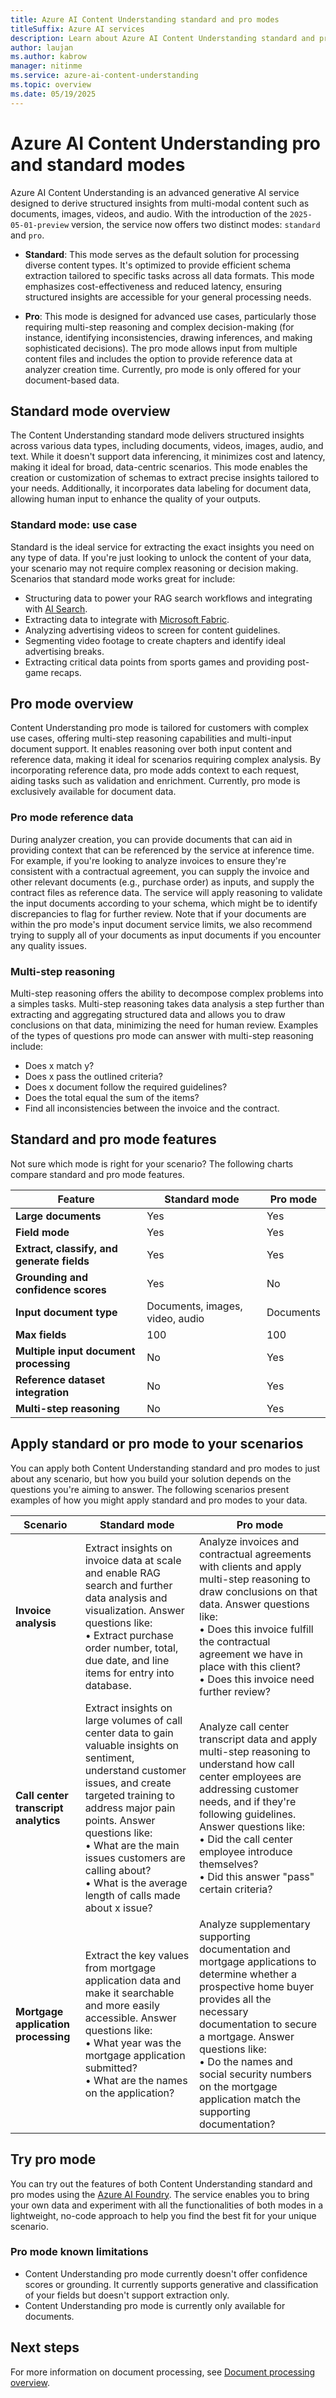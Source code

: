 ```yaml
---
title: Azure AI Content Understanding standard and pro modes
titleSuffix: Azure AI services
description: Learn about Azure AI Content Understanding standard and pro modes.
author: laujan
ms.author: kabrow
manager: nitinme
ms.service: azure-ai-content-understanding
ms.topic: overview
ms.date: 05/19/2025
---
```


# Azure AI Content Understanding pro and standard modes

Azure AI Content Understanding is an advanced generative AI service designed to derive structured insights from multi-modal content such as documents, images, videos, and audio. With the introduction of the `2025-05-01-preview` version, the service now offers two distinct modes: `standard` and `pro`.

* **Standard**: This mode serves as the default solution for processing diverse content types. It's optimized to provide efficient schema extraction tailored to specific tasks across all data formats. This mode emphasizes cost-effectiveness and reduced latency, ensuring structured insights are accessible for your general processing needs.

* **Pro**: This mode is designed for advanced use cases, particularly those requiring multi-step reasoning and complex decision-making (for instance, identifying inconsistencies, drawing inferences, and making sophisticated decisions). The pro mode allows input from multiple content files and includes the option to provide reference data at analyzer creation time. Currently, pro mode is only offered for your document-based data.


## Standard mode overview

The Content Understanding standard mode delivers structured insights across various data types, including documents, videos, images, audio, and text. While it doesn't support data inferencing, it minimizes cost and latency, making it ideal for broad, data-centric scenarios. This mode enables the creation or customization of schemas to extract precise insights tailored to your needs. Additionally, it incorporates data labeling for document data, allowing human input to enhance the quality of your outputs.

### Standard mode: use case

Standard is the ideal service for extracting the exact insights you need on any type of data. If you're just looking to unlock the content of your data, your scenario may not require complex reasoning or decision making. Scenarios that standard mode works great for include:

* Structuring data to power your RAG search workflows and integrating with [AI Search](../../../search/search-what-is-azure-search.md).
* Extracting data to integrate with [Microsoft Fabric](https://blog.fabric.microsoft.com/en-US/blog/).
* Analyzing advertising videos to screen for content guidelines.
* Segmenting video footage to create chapters and identify ideal advertising breaks.
* Extracting critical data points from sports games and providing post-game recaps.

## Pro mode overview

Content Understanding pro mode is tailored for customers with complex use cases, offering multi-step reasoning capabilities and multi-input document support. It enables reasoning over both input content and reference data, making it ideal for scenarios requiring complex analysis. By incorporating reference data, pro mode adds context to each request, aiding tasks such as validation and enrichment. Currently, pro mode is exclusively available for document data.

### Pro mode reference data

During analyzer creation, you can provide documents that can aid in providing context that can be referenced by the service at inference time. For example, if you're looking to analyze invoices to ensure they're consistent with a contractual agreement, you can supply the invoice and other relevant documents (e.g., purchase order) as inputs, and supply the contract files as reference data. The service will apply reasoning to validate the input documents according to your schema, which might be to identify discrepancies to flag for further review. Note that if your documents are within the pro mode's input document service limits, we also recommend trying to supply all of your documents as input documents if you encounter any quality issues.

### Multi-step reasoning

Multi-step reasoning offers the ability to decompose complex problems into a simples tasks. Multi-step reasoning takes data analysis a step further than extracting and aggregating structured data and allows you to draw conclusions on that data, minimizing the need for human review. Examples of the types of questions pro mode can answer with multi-step reasoning include:

* Does x match y?
* Does x pass the outlined criteria?
* Does x document follow the required guidelines?
* Does the total equal the sum of the items?
* Find all inconsistencies between the invoice and the contract.

## Standard and pro mode features

Not sure which mode is right for your scenario? The following charts compare standard and pro mode features.

| Feature | Standard mode | Pro mode |
|----|----|----|
| **Large documents** | Yes  | Yes |
| **Field mode** | Yes | Yes |
| **Extract, classify, and generate fields** | Yes | Yes |
| **Grounding and confidence scores** | Yes | No |
| **Input document type** | Documents, images, video, audio | Documents |
| **Max fields** | 100 | 100 |
| **Multiple input document processing** | No | Yes |
| **Reference dataset integration** | No  | Yes |
| **Multi-step reasoning** | No  | Yes |


## Apply standard or pro mode to your scenarios

 You can apply both Content Understanding standard and pro modes to just about any scenario, but how you build your solution depends on the questions you're aiming to answer. The following scenarios present examples of how you might apply standard and pro modes to your data.

| Scenario | Standard mode | Pro mode|
|----|----|----|
| **Invoice analysis** | Extract insights on invoice data at scale and enable RAG search and further data analysis and visualization. Answer questions like: <br> &bullet; Extract purchase order number, total, due date, and line items for entry into database. | Analyze invoices and contractual agreements with clients and apply multi-step reasoning to draw conclusions on that data. Answer questions like: <br> &bullet; Does this invoice fulfill the contractual agreement we have in place with this client? <br> &bullet; Does this invoice need further review? |
| **Call center transcript analytics** | Extract insights on large volumes of call center data to gain valuable insights on sentiment, understand customer issues, and create targeted training to address major pain points. Answer questions like: <br> &bullet; What are the main issues customers are calling about? <br> &bullet; What is the average length of calls made about x issue? | Analyze call center transcript data and apply multi-step reasoning to understand how call center employees are addressing customer needs, and if they're following guidelines. Answer questions like: <br> &bullet; Did the call center employee introduce themselves? <br> &bullet; Did this answer "pass" certain criteria? |
| **Mortgage application processing** | Extract the key values from mortgage application data and make it searchable and more easily accessible. Answer questions like: <br> &bullet;  What year was the mortgage application submitted? <br> &bullet; What are the names on the application? | Analyze supplementary supporting documentation and mortgage applications to determine whether a prospective home buyer provides all the necessary documentation to secure a mortgage. Answer questions like: <br> &bullet;  Do the names and social security numbers on the mortgage application match the supporting documentation? |

## Try pro mode

You can try out the features of both Content Understanding standard and pro modes using the [Azure AI Foundry](https://ai.azure.com/explore/aiservices/vision/contentunderstanding). The service enables you to bring your own data and experiment with all the functionalities of both modes in a lightweight, no-code approach to help you find the best fit for your unique scenario.

### Pro mode known limitations

* Content Understanding pro mode currently doesn't offer confidence scores or grounding. It currently supports generative and classification of your fields but doesn't support extraction only.
* Content Understanding pro mode is currently only available for documents.

## Next steps

For more information on document processing, see [Document processing overview](../document/overview.md).



